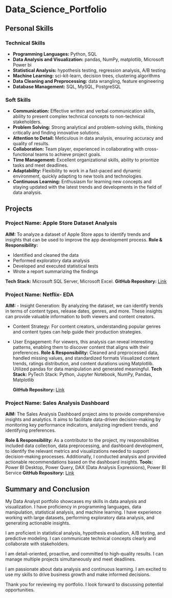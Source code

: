 # Data_Science_Portfolio

## **Personal Skills**

### **Technical Skills**

- **Programming Languages:** Python, SQL
- **Data Analysis and Visualization:** pandas, NumPy, matplotlib, Microsoft Power bi 
- **Statistical Analysis:** hypothesis testing, regression analysis, A/B testing
- **Machine Learning:** sci-kit-learn, decision trees, clustering algorithms
- **Data Cleaning and Preprocessing:** data wrangling, feature engineering
- **Database Management:** SQL, MySQL, PostgreSQL

### **Soft Skills**

- **Communication:** Effective written and verbal communication skills, ability to present complex technical concepts to non-technical stakeholders.
- **Problem Solving:** Strong analytical and problem-solving skills, thinking critically and finding innovative solutions.
- **Attention to Detail:** Meticulous in data analysis, ensuring accuracy and quality of results.
- **Collaboration:** Team player, experienced in collaborating with cross-functional teams to achieve project goals.
- **Time Management:** Excellent organizational skills, ability to prioritize tasks and meet deadlines.
- **Adaptability:** Flexibility to work in a fast-paced and dynamic environment, quickly adapting to new tools and technologies.
- **Continuous Learning:** Enthusiasm for learning new concepts and staying updated with the latest trends and developments in the field of data analysis.

## **Projects**


### **Project Name: Apple Store Dataset Analysis**

  **AIM:** To analyze a dataset of Apple Store apps to identify trends and insights that can be used to improve the app development process.
  **Role & Responsibility:**
   - Identified and cleaned the data
   - Performed exploratory data analysis
   - Developed and executed statistical tests
   - Wrote a report summarizing the findings

 **Tech Stack:**  Microsoft SQL Server, Microsoft Excel.
  **GitHub Repository:** [Link](https://github.com/SachinSS96/Data_Science_Portfolio/blob/0362dfd913ebb5f59fbf14d74d626a6800de4d5c/Apple%20Store%20Dataset%20and%20SQL%20code/applestore_SQL.pdf)

### **Project Name: Netflix- EDA**

  **AIM:**  - Insight Generation: By analyzing the dataset, we can identify trends in terms of content types, release dates, genres, and more. These insights can provide valuable information to both viewers and content creators.
- Content Strategy: For content creators, understanding popular genres and content types can help guide their production strategies.
- User Engagement: For viewers, this analysis can reveal interesting patterns, enabling them to discover content that aligns with their preferences.
 **Role & Responsibility:** Cleaned and preprocessed data, handled missing values, and standardized formats
Visualized content trends, ratings distribution, and content durations using Matplotlib.
Utilized pandas for data manipulation and generated meaningful.
  **Tech Stack:** PyTech Stack: Python, Jupyter Notebook, NumPy, Pandas,  Matplotlib

  **GitHub Repository:** [Link](https://nbviewer.org/github/SachinSS96/Data_Science_Portfolio/blob/6091d452a28b97e91f2095e819213f45266555dc/netflix-eda-project/netflix-eda-project.ipynb)


### **Project Name: Sales Analysis Dashboard**

  **AIM:** The Sales Analysis Dashboard project aims to provide comprehensive insights and analytics. It aims to facilitate data-driven decision-making by monitoring key performance indicators, analyzing ingredient trends, and identifying preferences.

  **Role & Responsibility:** As a contributor to the project, my responsibilities included data collection, data preprocessing, and dashboard development, to identify the relevant metrics and visualizations needed to support decision-making processes. Additionally, I conducted analysis and provided actionable recommendations based on the dashboard insights.
  **Tools:** Power BI Desktop, Power Query, DAX (Data Analysis Expressions), Power BI Service
  **GitHub Repository:** [Link](https://app.powerbi.com/view?r=eyJrIjoiMThmZjk0MGUtNzA3Yy00MTk3LTlmMGEtZjRhMWU4YzA3YmY3IiwidCI6ImJjNDhjNTk4LTFmMzEtNDA2Yy1hZmJmLTBiYzAwYmJhZTQ2NSJ9&pageName=ReportSectionbdb2d2ebb0642946ef37)

## Summary and Conclusion

My Data Analyst portfolio showcases my skills in data analysis and visualization. I have proficiency in programming languages, data manipulation, statistical analysis, and machine learning. I have experience working with large datasets, performing exploratory data analysis, and generating actionable insights.

I am proficient in statistical analysis, hypothesis evaluation, A/B testing, and predictive modeling. I can communicate technical concepts clearly and collaborate with stakeholders.

I am detail-oriented, proactive, and committed to high-quality results. I can manage multiple projects simultaneously and meet deadlines.

I am passionate about data analysis and continuous learning. I am excited to use my skills to drive business growth and make informed decisions.

Thank you for reviewing my portfolio. I look forward to discussing potential opportunities.
